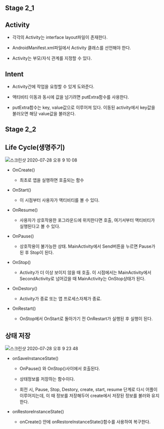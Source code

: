 Stage 2_1
-----------

Activity
-----------
* 각각의 Activity는 interface layout파일이 존재한다.

* AndroidManifest.xml파일에서 Activity 클래스를 선언해야 한다.

* Activity는 부모/자식 관계를 지정할 수 있다.
  
Intent
---------
* Activity간에 작업을 요청할 수 있게 도와준다.

* 액티비티 이동과 동시에 값을 넘기려면 putExtra함수를 사용한다.
 
 * putExtra함수는 key, value값으로 이루어져 있다. 이동된 activity에서 key값을 불러오면 해당 value값을 불러온다.
 

Stage 2_2
-----------

Life Cycle(생명주기)
-------------------

![스크린샷 2020-07-28 오후 9 10 08](https://user-images.githubusercontent.com/22341452/88663525-b8e93b80-d116-11ea-8181-99546c1a28f8.png)


* OnCreate()

  * 최초로 앱을 실행하면 호출되는 함수
* OnStart()

  * 이 시점부터 사용자가 액티비티를 볼 수 있다.
* OnResume()

  * 사용자가 상호작용한 포그라운드에 위치한다면 호출, 여기서부터 액티비티가 실행된다고 볼 수 있다.
* OnPause()

  * 상호작용이 불가능한 상태. MainActivity에서 Send버튼을 누르면 Pause가 된 후 Stop이 된다.
* OnStop()

  * Activity가 더 이상 보이지 않을 때 호출. 이 시점에서는 MainActivity에서 SecondActivity로 넘어갔을 때 MainActivity는 OnStop상태가 된다.
* OnDestory()

  * Activity가 종료 또는 앱 프로세스자체가 종료.
* OnRestart()

  * OnStop에서 OnStart로 돌아가기 전 OnRestart가 실행된 후 실행이 된다.
  
상태 저장
-------------
![스크린샷 2020-07-28 오후 9 23 48](https://user-images.githubusercontent.com/22341452/88664829-a2dc7a80-d118-11ea-8ad9-151d8d9ad636.png)

* onSaveInstanceState()

  * OnPause() 와 OnStop()사이에서 호출된다.
  
  * 상태정보를 저장하는 함수이다.
  
  * 회전 시, Pause, Stop, Destory, create, start, resume 단계로 다시 어플이 이루어지는데, 이 때 정보를 저장해두어 create에서 저장된 정보를 불러와 유지한다.
  
* onRestoreInstanceState()

  * onCreate() 안에 onRestoreInstanceState()함수를 사용하여 복구한다.
